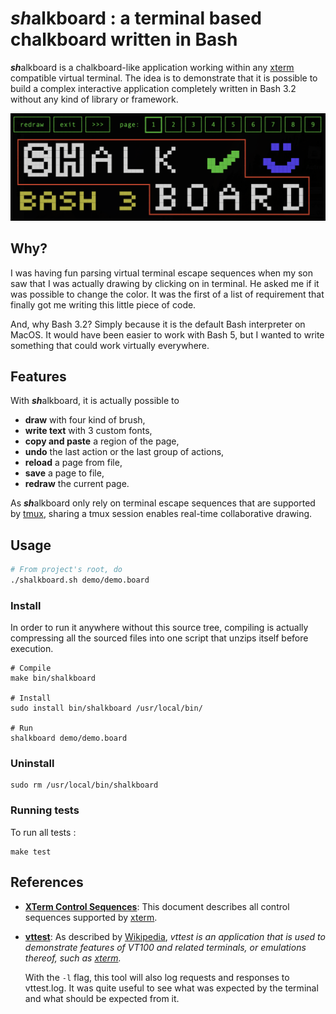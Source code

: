 # ***sh***alkboard : a terminal based chalkboard written in Bash
***sh***alkboard is a chalkboard-like application working within any [xterm](https://en.wikipedia.org/wiki/Xterm)
compatible virtual terminal. The idea is to demonstrate that it is possible to build a complex interactive application
completely written in Bash 3.2 without any kind of library or framework.

![](demo/demo.png)

## Why?
I was having fun parsing virtual terminal escape sequences when my son saw that I was actually drawing by clicking on
in terminal. He asked me if it was possible to change the color. It was the first of a list of requirement that finally
got me writing this little piece of code.

And, why Bash 3.2? Simply because it is the default Bash interpreter on MacOS. It would have been easier to work with
Bash 5, but I wanted to write something that could work virtually everywhere.

## Features

With ***sh***alkboard, it is actually possible to
- **draw** with four kind of brush,
- **write text** with 3 custom fonts,
- **copy and paste** a region of the page,
- **undo** the last action or the last group of actions,
- **reload** a page from file,
- **save** a page to file,
- **redraw** the current page.

As ***sh***alkboard only rely on terminal escape sequences that are supported by
[tmux](https://github.com/tmux/tmux/wiki), sharing a tmux session enables real-time collaborative drawing.

## Usage

```bash
# From project's root, do
./shalkboard.sh demo/demo.board
```

### Install
In order to run it anywhere without this source tree, compiling is actually compressing all the sourced files into one
script that unzips itself before execution.

```shell
# Compile
make bin/shalkboard

# Install
sudo install bin/shalkboard /usr/local/bin/

# Run
shalkboard demo/demo.board
```

### Uninstall

```shell
sudo rm /usr/local/bin/shalkboard
```

### Running tests
To run all tests :

```shell
make test
```

## References

- **[XTerm Control Sequences](https://invisible-island.net/xterm/ctlseqs/ctlseqs.html)**: This document describes all
  control sequences supported by [xterm](https://invisible-island.net/xterm/xterm.html).
- **[vttest](https://invisible-island.net/vttest/)**: As described by [Wikipedia](https://en.wikipedia.org/wiki/Vttest), *vttest is an application that is used to demonstrate features of VT100 
  and related terminals, or emulations thereof, such as [xterm](https://en.wikipedia.org/wiki/Xterm).*
  
  With the `-l` flag, this tool will also log requests and responses to vttest.log. It was quite useful to see what
  was expected by the terminal and what should be expected from it.
